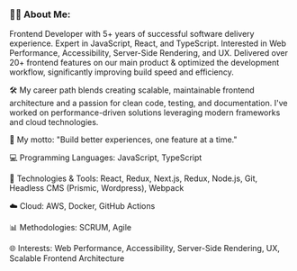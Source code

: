 ### 👨‍💻 About Me: 
Frontend Developer with 5+ years of successful software delivery experience. Expert in JavaScript, React, and TypeScript. Interested in Web Performance, Accessibility, Server-Side Rendering, and UX. Delivered over 20+ frontend features on our main product & optimized the development workflow, significantly improving build speed and efficiency.

🛠️ My career path blends creating scalable, maintainable frontend architecture and a passion for clean code, testing, and documentation. I've worked on performance-driven solutions leveraging modern frameworks and cloud technologies.

🚀 My motto: "Build better experiences, one feature at a time."

💻 Programming Languages: JavaScript, TypeScript

🔧 Technologies & Tools: React, Redux, Next.js, Redux, Node.js, Git, Headless CMS (Prismic, Wordpress), Webpack

☁️ Cloud: AWS, Docker, GitHub Actions

📊 Methodologies: SCRUM, Agile

🌐 Interests: Web Performance, Accessibility, Server-Side Rendering, UX, Scalable Frontend Architecture
